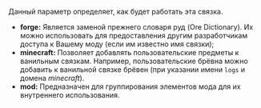 Данный параметр определяет, как будет работать эта связка.

* **forge:** Является заменой прежнего словаря руд (Ore Dictionary). Их можно использовать для предоставления другим разработчикам доступа к Вашему моду (если им известно имя связки);
* **minecraft:** Позволяет добавлять пользовательские предметы к ванильным связкам. Например, пользовательские брёвна можно добавить к ванильной связке брёвен (при указании имени `logs` и домена _minecraft_).
* **mod:** Предназначен для группирования элементов мода для их внутреннего использования.
